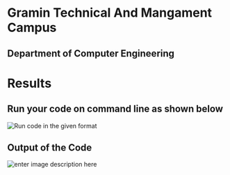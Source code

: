 # Gramin Technical And Mangament Campus
## Department of Computer Engineering


# Results 

## Run your code on command line as shown below
![Run code in the given format](https://i.imgur.com/zHxjU7b.png)

## Output of the Code
![enter image description here](https://i.imgur.com/5isWsQN.jpeg)
